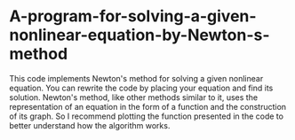 # A-program-for-solving-a-given-nonlinear-equation-by-Newton-s-method
This code implements Newton's method for solving a given nonlinear equation. You can rewrite the code by placing your equation and find its solution. Newton's method, like other methods similar to it, uses the representation of an equation in the form of a function and the construction of its graph. So I recommend plotting the function presented in the code to better understand how the algorithm works.
